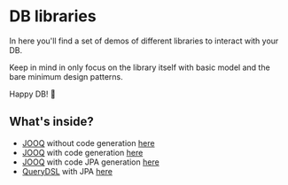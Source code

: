 # DB libraries

In here you'll find a set of demos of different libraries to interact with your DB.

Keep in mind in only focus on the library itself with basic model and the bare minimum design patterns.

Happy DB! 🥳

## What's inside?

- [JOOQ](https://www.jooq.org/) without code generation [here](https://github.com/nacho270/db-libraries-demos/tree/master/jooq-no-codegen-demo)
- [JOOQ](https://www.jooq.org/) with code generation [here](https://github.com/nacho270/db-libraries-demos/tree/master/jooq-with-codegen-demo)
- [JOOQ](https://www.jooq.org/) with code JPA generation [here](https://github.com/nacho270/db-libraries-demos/tree/master/jooq-with-codegen-jpa-demo)
- [QueryDSL](http://www.querydsl.com/) with JPA [here](https://github.com/nacho270/db-libraries-demos/tree/master/querydsl-jpa-demo)
